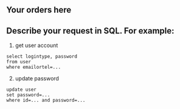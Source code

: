 ## Your orders here

## Describe your request in SQL. For example:
1. get user account
```
select logintype, password
from user 
where emailortel=...
```
2. update password
```
update user
set password=...
where id=... and password=...
```
